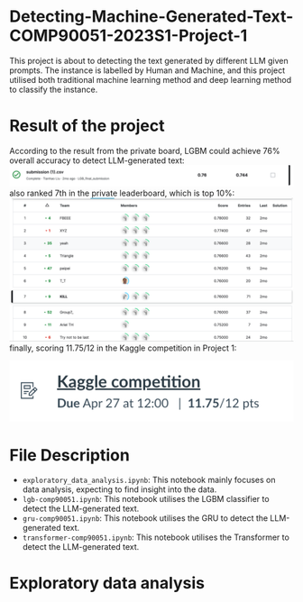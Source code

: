 # Detecting-Machine-Generated-Text-COMP90051-2023S1-Project-1
This project is about to detecting the text generated by different LLM given prompts. The instance is labelled by Human and Machine, and this project utilised both traditional machine learning method and deep learning method to classify the instance.

# Result of the project
According to the result from the private board, LGBM could achieve 76% overall accuracy to detect LLM-generated text:
![private and public result](graph/lgb_accuracy.png)
also ranked 7th in the private leaderboard, which is top 10%:
![private and public result](graph/kaggle_rank.png)
finally, scoring 11.75/12 in the Kaggle competition in Project 1:

![private and public result](graph/score.png)

# File Description
* `exploratory_data_analysis.ipynb`: This notebook mainly focuses on data analysis, expecting to find insight into the data.
* `lgb-comp90051.ipynb`: This notebook utilises the LGBM classifier to detect the LLM-generated text.
* `gru-comp90051.ipynb`: This notebook utilises the GRU to detect the LLM-generated text.
* `transformer-comp90051.ipynb`: This notebook utilises the Transformer to detect the LLM-generated text.

# Exploratory data analysis


